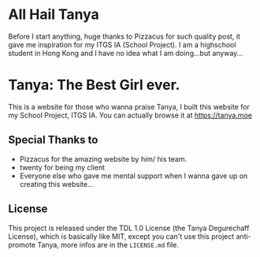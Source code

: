 # All Hail Tanya
Before I start anything, huge thanks to Pizzacus for such quality post, it gave me inspiration for my ITGS IA (School Project). I am a highschool student in Hong Kong and I have no idea what I am doing...but anyway...

# Tanya: The Best Girl ever.
This is a website for those who wanna praise Tanya, I built this website for my School Project, ITGS IA. You can actually browse it at <https://tanya.moe>


## Special Thanks to
  * Pizzacus for the amazing website by him/ his team.
  * twenty for being my client
  * Everyone else who gave me mental support when I wanna gave up on creating this website...

## License
This project is released under the TDL 1.0 License (the Tanya Degurechaff License), which is basically like MIT, except you can't use this project anti-promote Tanya, more infos are in the `LICENSE.md` file.

